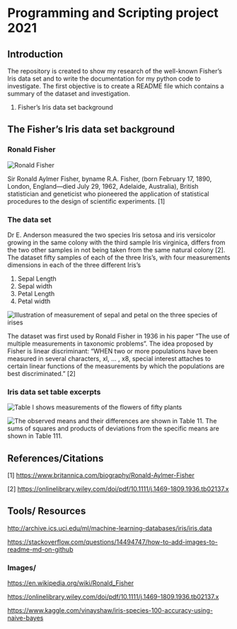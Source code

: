 # Programming and Scripting project 2021

## Introduction
The repository is created to show my research of the well-known Fisher’s Iris data set and to write the documentation for my python code to investigate.  The first objective is to create a README file which contains a summary of the dataset and investigation. 

1.	Fisher’s Iris data set background

## The Fisher’s Iris data set background
### Ronald Fisher

![Ronald Fisher]( https://github.com/DPR-droid/pands-project/blob/main/README%20image%20files/Ronald%20Fisher.JPG)

Sir Ronald Aylmer Fisher, byname R.A. Fisher, (born February 17, 1890, London, England—died July 29, 1962, Adelaide, Australia), British statistician and geneticist who pioneered the application of statistical procedures to the design of scientific experiments. [1]

### The data set
Dr E. Anderson measured the two species Iris setosa and iris versicolor growing in the same colony with the third sample Iris virginica, differs from the two other samples in not being taken from the same natural colony [2]. The dataset fifty samples of each of the three Iris’s, with four measurements dimensions in each of the three different Iris’s
1.	Sepal Length
2.	Sepal width
3.	Petal Length
4.	Petal width

 ![Illustration of measurement of sepal and petal on the three species of irises](https://github.com/DPR-droid/pands-project/blob/main/README%20image%20files/Iris%20Sepal%20and%20Petal.PNG)

The dataset was first used by Ronald Fisher in 1936 in his paper “The use of multiple measurements in taxonomic problems”. The idea proposed by Fisher is linear discriminant: “WHEN two or more populations have been measured in several characters, xl, ... , x8, special interest attaches to certain linear  functions of the measurements  by which the populations are best discriminated.” [2]  


### Iris data set table excerpts

![ Table I shows measurements of the flowers of fifty plants]( https://github.com/DPR-droid/pands-project/blob/main/README%20image%20files/Table%201.PNG)

![ The observed means and their differences are shown in Table 11. The sums of squares and products of deviations  from the specific means are shown in Table 111.]( https://github.com/DPR-droid/pands-project/blob/main/README%20image%20files/Table%202.PNG)



## References/Citations

[1] https://www.britannica.com/biography/Ronald-Aylmer-Fisher

[2] https://onlinelibrary.wiley.com/doi/pdf/10.1111/j.1469-1809.1936.tb02137.x


## Tools/ Resources

http://archive.ics.uci.edu/ml/machine-learning-databases/iris/iris.data

https://stackoverflow.com/questions/14494747/how-to-add-images-to-readme-md-on-github

### Images/
 
https://en.wikipedia.org/wiki/Ronald_Fisher

https://onlinelibrary.wiley.com/doi/pdf/10.1111/j.1469-1809.1936.tb02137.x
    
https://www.kaggle.com/vinayshaw/iris-species-100-accuracy-using-naive-bayes




